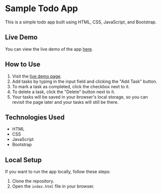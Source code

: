 # Sample Todo App

This is a simple todo app built using HTML, CSS, JavaScript, and Bootstrap.

## Live Demo

You can view the live demo of the app [here](https://ankit-github-io.github.io/sampleTodo/).

## How to Use

1. Visit the [live demo page](https://ankit-github-io.github.io/sampleTodo/).
2. Add tasks by typing in the input field and clicking the "Add Task" button.
3. To mark a task as completed, click the checkbox next to it.
4. To delete a task, click the "Delete" button next to it.
5. Your tasks will be saved in your browser's local storage, so you can revisit the page later and your tasks will still be there.

## Technologies Used

- HTML
- CSS
- JavaScript
- Bootstrap

## Local Setup

If you want to run the app locally, follow these steps:

1. Clone the repository.
2. Open the `index.html` file in your browser.


